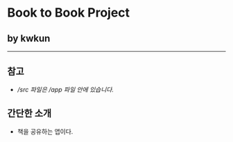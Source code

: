 Book to Book Project
====================

by kwkun
--------

--------------------------------------------------------

## 참고
* */src 파일은 /app 파일 안에 있습니다.*

## 간단한 소개
* 책을 공유하는 앱이다.
